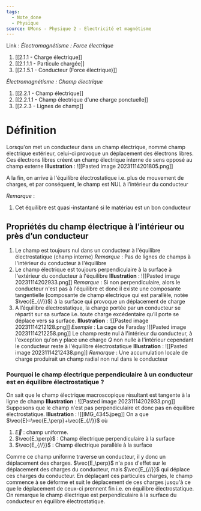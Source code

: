 ```yaml
---
tags:
  - Note_done
  - Physique
source: UMons - Physique 2 - Electricité et magnétisme
---
```


Link :
_Électromagnétisme : Force électrique_
1. [[2.1.1 - Charge électrique]]
2. [[2.1.1.1 - Particule chargée]]
3. [[2.1.5.1 - Conducteur (Force électrique)]]

_Électromagnétisme : Champ électrique_
1. [[2.2.1 - Champ électrique]]
2. [[2.2.1.1 - Champ électrique d'une charge ponctuelle]]
3. [[2.2.3 - Lignes de champ]]

# Définition
Lorsqu'on met un conducteur dans un champ électrique, nommé champ électrique extérieur, celui-ci provoque un déplacement des électrons libres. Ces électrons libres créent un champ électrique interne de sens opposé au champ externe 
**Illustration** :
![[Pasted image 20231114201805.png]]

A la fin, on arrive à l'équilibre électrostatique i.e. plus de mouvement de charges, et par conséquent, le champ est NUL à l’intérieur du conducteur

_Remarque_ :
1. Cet équilibre est quasi-instantané si le matériau est un bon conducteur
## Propriétés du champ électrique à l’intérieur ou près d’un conducteur
1. Le champ est toujours nul dans un conducteur à l'équilibre électrostatique (champ interne)
_Remarque_ : Pas de lignes de champs à l'intérieur du conducteur à l'équilibre
2. Le champ électrique est toujours perpendiculaire à la surface à l'extérieur du conducteur à l'équilibre
**Illustration** :
![[Pasted image 20231114202933.png]]
_Remarque_ : Si non perpendiculaire, alors le conducteur n'est pas à l'équilibre et donc il existe une composante tangentielle (composante de champ électrique qui est parallèle, notée $\vec{E_{//}}$) à la surface qui provoque un déplacement de charge 
3. A l’équilibre électrostatique, la charge portée par un conducteur se répartit sur sa surface i.e. toute charge excédentaire qu’il porte se déplace vers sa surface.
**Illustration** :
![[Pasted image 20231114212128.png]]
_Exemple_ : La cage de Faraday ![[Pasted image 20231114212258.png]]
Le champ reste nul à l'intérieur du conducteur, à l'exception qu'on y place une charge $Q$ non nulle à l'intérieur cependant le conducteur reste à l'équilibre électrostatique
**Illustration** :
![[Pasted image 20231114212438.png]]
_Remarque_ : Une accumulation locale de charge produirait un champ radial non nul dans le conducteur

### Pourquoi le champ électrique perpendiculaire à un conducteur est en équilibre électrostatique ?
On sait que le champ électrique macroscopique résultant est tangente à la ligne de champ 
**Illustration** : ![[Pasted image 20231114202933.png]]
Supposons que le champ n'est pas perpendiculaire et donc pas en équilibre électrostatique. 
**Illustration** : ![[IMG_4345.jpeg]]
On a que $\vec{E}=\vec{E_\perp}+\vec{E_{//}}$ où 
1. $\vec{E}$ : champ uniforme. 
2. $\vec{E_\perp}$ : Champ électrique perpendiculaire à la surface
3. $\vec{E_{//}}$ : Champ électrique parallèle à la surface 

Comme ce champ uniforme traverse un conducteur, il y donc un déplacement des charges. $\vec{E_\perp}$ n'a pas d'effet sur le déplacement des charges du conducteur, mais $\vec{E_{//}}$ qui déplace ces charges du conducteur. En déplaçant ces particules chargés, le champ commence à se déforme et suit le déplacement de ces charges jusqu'à ce que le déplacement de ceux-ci prennent fin i.e. en équilibre électrostatique. 
\
On remarque le champ électrique est perpendiculaire à la surface du conducteur en équilibre électrostatique.
